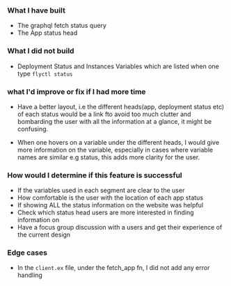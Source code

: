 ### What I have built 

- The graphql fetch status query
- The App status head

### What I did not build

- Deployment Status and Instances Variables which are listed when one type `flyctl status`

### what I'd improve or fix if I had more time

- Have a better layout, i.e the different heads(app, deployment status etc) of each status would be a link fto avoid too much clutter and bombarding the user with all the information at a glance, it might be confusing.

- When one hovers on a variable under the different heads, I would give more information on the variable, especially in cases where variable names are similar e.g status, this adds more clarity for the user.

### How would I determine if this feature is successful

- If the variables used in each segment are clear to the user
- How comfortable is the user with the location of each app status
- If showing ALL the status information on the website was helpful
- Check which status head users are more interested in finding information on
- Have a focus group discussion with a users and get their experience of the current design


### Edge cases
 - In the `client.ex` file, under the fetch_app fn, I did not add any error handling 